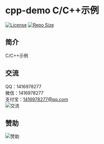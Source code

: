 # cpp-demo C/C++示例

[![License](https://img.shields.io/github/license/ali1416/cpp-demo?label=License)](https://opensource.org/licenses/BSD-3-Clause)
[![Repo Size](https://img.shields.io/github/repo-size/ali1416/cpp-demo?label=Repo%20Size&color=success)](https://github.com/ALI1416/cpp-demo/archive/refs/heads/master.zip)

## 简介

C/C++示例

## 交流

QQ：1416978277  
微信：1416978277  
支付宝：1416978277@qq.com  
![交流](https://cdn.jsdelivr.net/gh/ALI1416/ALI1416/image/contact.png)

## 赞助

![赞助](https://cdn.jsdelivr.net/gh/ALI1416/ALI1416/image/donate.png)
